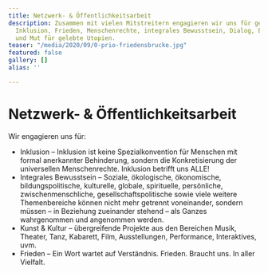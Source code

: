 ```yaml
---
title: Netzwerk- & Öffentlichkeitsarbeit
description: Zusammen mit vielen Mitstreitern engagieren wir uns für gesamtgesellschaftliche
  Inklusion, Frieden, Menschenrechte, integrales Bewusstsein, Dialog, Empathie, Miteinander
  und Mut für gelebte Utopien.
teaser: "/media/2020/09/0-prio-friedensbrucke.jpg"
featured: false
gallery: []
alias: ''

---
```

# Netzwerk- & Öffentlichkeitsarbeit

Wir engagieren uns für:

* Inklusion – Inklusion ist keine Spezialkonvention für Menschen mit formal anerkannter Behinderung, sondern die Konkretisierung der universellen Menschenrechte. Inklusion betrifft uns ALLE!
* Integrales Bewusstsein – Soziale, ökologische, ökonomische, bildungspolitische, kulturelle, globale, spirituelle, persönliche, zwischenmenschliche, gesellschaftspolitische sowie viele weitere Themenbereiche können nicht mehr getrennt voneinander, sondern müssen – in Beziehung zueinander stehend – als Ganzes wahrgenommen und angenommen werden.
* Kunst & Kultur – übergreifende Projekte aus den Bereichen Musik, Theater, Tanz, Kabarett, Film, Ausstellungen, Performance, Interaktives, uvm.
* Frieden – Ein Wort wartet auf Verständnis. Frieden. Braucht uns. In aller Vielfalt.
